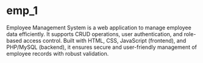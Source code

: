 # emp_1
Employee Management System is a web application to manage employee data efficiently. It supports CRUD operations, user authentication, and role-based access control. Built with HTML, CSS, JavaScript (frontend), and PHP/MySQL (backend), it ensures secure and user-friendly management of employee records with robust validation.
